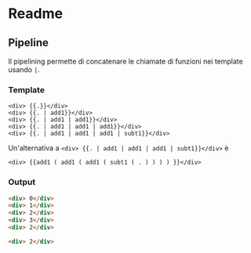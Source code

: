 # Readme

## Pipeline

Il pipelining permette di concatenare le chiamate di funzioni nei template usando `|`.

### Template

```gohtml
<div> {{.}}</div>
<div> {{. | add1}}</div>
<div> {{. | add1 | add1}}</div>
<div> {{. | add1 | add1 | add1}}</div>
<div> {{. | add1 | add1 | add1 | subt1}}</div>
```

Un'alternativa a `<div> {{. | add1 | add1 | add1 | subt1}}</div>` è

```Gohtml
<div> {{add1 ( add1 ( add1 ( subt1 ( . ) ) ) ) }}</div>
```

### Output

```html
<div> 0</div>
<div> 1</div>
<div> 2</div>
<div> 3</div>
<div> 2</div>

<div> 2</div>
```